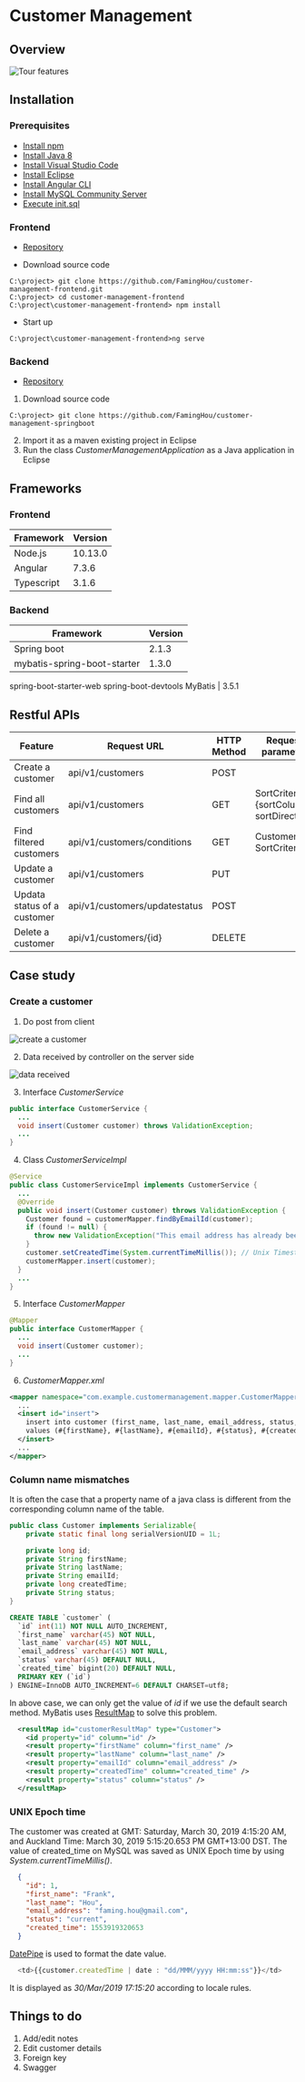 # Customer Management

## Overview

![Tour features](images/tour-features.gif)

## Installation

### Prerequisites

* [Install npm](https://nodejs.org/en/)
* [Install Java 8](https://www.oracle.com/technetwork/java/javase/downloads/jdk8-downloads-2133151.html)
* [Install Visual Studio Code](https://code.visualstudio.com/download)
* [Install Eclipse](https://www.eclipse.org/downloads/)
* [Install Angular CLI](https://angular.io/guide/quickstart)
* [Install MySQL Community Server](https://dev.mysql.com/downloads/mysql/5.5.html)
* [Execute init.sql](mysql/init.sql)

### Frontend

* [Repository](https://github.com/FamingHou/customer-management-frontend)

* Download source code
```console
C:\project> git clone https://github.com/FamingHou/customer-management-frontend.git
C:\project> cd customer-management-frontend
C:\project\customer-management-frontend> npm install
```
* Start up
```console
C:\project\customer-management-frontend>ng serve
```
### Backend

* [Repository](https://github.com/FamingHou/customer-management-springboot)

1. Download source code
```console
C:\project> git clone https://github.com/FamingHou/customer-management-springboot
```
2. Import it as a maven existing project in Eclipse
3. Run the class *CustomerManagementApplication* as a Java application in Eclipse

## Frameworks

### Frontend

Framework | Version
------------- | -------------
Node.js | 10.13.0
Angular | 7.3.6
Typescript | 3.1.6

### Backend

Framework | Version
-------------------------- | --------------------------
Spring boot | 2.1.3
mybatis-spring-boot-starter | 1.3.0
spring-boot-starter-web
spring-boot-devtools
MyBatis | 3.5.1

## Restful APIs

Feature | Request URL | HTTP Method	 | Request parameter | Request body | Response status
---|---|---|---|---|---|
Create a customer | api/v1/customers | POST | | Customer | 201
Find all customers | api/v1/customers | GET | SortCriteria {sortColumn, sortDirection} | | 200
Find filtered customers | api/v1/customers/conditions | GET | Customer, SortCriteria || 200
Update a customer | api/v1/customers | PUT | | Customer | 200
Updata status of a customer | api/v1/customers/updatestatus | POST | | Customer | 200
Delete a customer | api/v1/customers/{id} | DELETE | | Id | 200

## Case study

### Create a customer

1. Do post from client

![create a customer](images/create-a-customer.png)

2. Data received by controller on the server side

![data received](images/request-body-received-by-controller.png)

3. Interface *CustomerService*

```java
public interface CustomerService {
  ...
  void insert(Customer customer) throws ValidationException;
  ...
}
```

4. Class *CustomerServiceImpl*

```java
@Service
public class CustomerServiceImpl implements CustomerService {
  ...
  @Override
  public void insert(Customer customer) throws ValidationException {
    Customer found = customerMapper.findByEmailId(customer);
    if (found != null) {
      throw new ValidationException("This email address has already been registered.");
    }
    customer.setCreatedTime(System.currentTimeMillis()); // Unix Timestamp in milliseconds
    customerMapper.insert(customer);
  }
  ...
}   
```

5. Interface *CustomerMapper*

```java
@Mapper
public interface CustomerMapper {
  ...
  void insert(Customer customer);
  ...
}
```

6. *CustomerMapper.xml*

```xml
<mapper namespace="com.example.customermanagement.mapper.CustomerMapper">
  ...
  <insert id="insert">
    insert into customer (first_name, last_name, email_address, status, created_time)
    values (#{firstName}, #{lastName}, #{emailId}, #{status}, #{createdTime})
  </insert>
  ...
</mapper>  
```

### Column name mismatches 

It is often the case that a property name of a java class is different from the corresponding column name of the table.  

```java
public class Customer implements Serializable{
    private static final long serialVersionUID = 1L;

    private long id;
    private String firstName;
    private String lastName;
    private String emailId;
    private long createdTime;
    private String status;
}
```

```sql
CREATE TABLE `customer` (
  `id` int(11) NOT NULL AUTO_INCREMENT,
  `first_name` varchar(45) NOT NULL,
  `last_name` varchar(45) NOT NULL,
  `email_address` varchar(45) NOT NULL,
  `status` varchar(45) DEFAULT NULL,
  `created_time` bigint(20) DEFAULT NULL,
  PRIMARY KEY (`id`)
) ENGINE=InnoDB AUTO_INCREMENT=6 DEFAULT CHARSET=utf8;

```

In above case, we can only get the value of *id* if we use the default search method. MyBatis uses [ResultMap](http://www.mybatis.org/mybatis-3/sqlmap-xml.html) to solve this problem.

```xml
  <resultMap id="customerResultMap" type="Customer">
    <id property="id" column="id" />
    <result property="firstName" column="first_name" />
    <result property="lastName" column="last_name" />
    <result property="emailId" column="email_address" />
    <result property="createdTime" column="created_time" />
    <result property="status" column="status" />
  </resultMap>
```

### UNIX Epoch time

The customer was created at GMT: Saturday, March 30, 2019 4:15:20 AM, and Auckland Time: March 30, 2019 5:15:20.653 PM GMT+13:00 DST. The value of created_time on MySQL was saved as UNIX Epoch time by using *System.currentTimeMillis()*.

```json
  {
    "id": 1,
    "first_name": "Frank",
    "last_name": "Hou",
    "email_address": "faming.hou@gmail.com",
    "status": "current",
    "created_time": 1553919320653
  }
```  

[DatePipe](https://angular.io/api/common/DatePipe) is used to format the date value.

```typescript
  <td>{{customer.createdTime | date : "dd/MMM/yyyy HH:mm:ss"}}</td>
```
It is displayed as *30/Mar/2019 17:15:20* according to locale rules.

## Things to do

1. Add/edit notes
2. Edit customer details
3. Foreign key
4. Swagger
